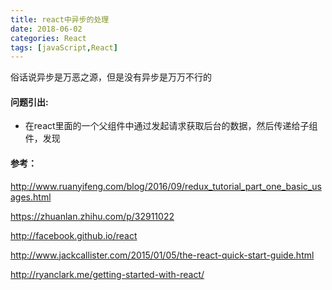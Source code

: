 ```yaml
---
title: react中异步的处理
date: 2018-06-02 
categories: React
tags: [javaScript,React]
---
```


俗话说异步是万恶之源，但是没有异步是万万不行的
<!--more-->


#### 问题引出:

- 在react里面的一个父组件中通过发起请求获取后台的数据，然后传递给子组件，发现 


#### 参考：
http://www.ruanyifeng.com/blog/2016/09/redux_tutorial_part_one_basic_usages.html

https://zhuanlan.zhihu.com/p/32911022

http://facebook.github.io/react

http://www.jackcallister.com/2015/01/05/the-react-quick-start-guide.html

http://ryanclark.me/getting-started-with-react/